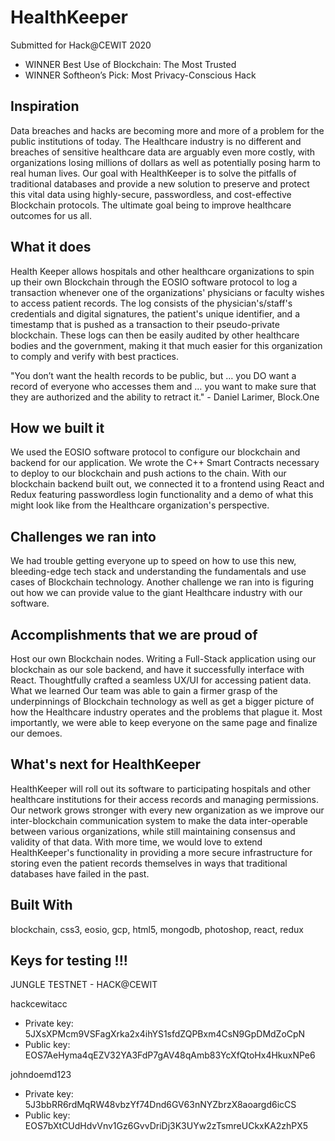 # HealthKeeper
Submitted for Hack@CEWIT 2020
- WINNER Best Use of Blockchain: The Most Trusted
- WINNER Softheon’s Pick: Most Privacy-Conscious Hack

## Inspiration
Data breaches and hacks are becoming more and more of a problem for the public institutions of today. The Healthcare industry is no different and breaches of sensitive healthcare data are arguably even more costly, with organizations losing millions of dollars as well as potentially posing harm to real human lives. Our goal with HealthKeeper is to solve the pitfalls of traditional databases and provide a new solution to preserve and protect this vital data using highly-secure, passwordless, and cost-effective Blockchain protocols. The ultimate goal being to improve healthcare outcomes for us all.

## What it does
Health Keeper allows hospitals and other healthcare organizations to spin up their own Blockchain through the EOSIO software protocol to log a transaction whenever one of the organizations' physicians or faculty wishes to access patient records. The log consists of the physician's/staff's credentials and digital signatures, the patient's unique identifier, and a timestamp that is pushed as a transaction to their pseudo-private blockchain. These logs can then be easily audited by other healthcare bodies and the government, making it that much easier for this organization to comply and verify with best practices.

"You don’t want the health records to be public, but … you DO want a record of everyone who accesses them and … you want to make sure that they are authorized and the ability to retract it." - Daniel Larimer, Block.One

## How we built it
We used the EOSIO software protocol to configure our blockchain and backend for our application. We wrote the C++ Smart Contracts necessary to deploy to our blockchain and push actions to the chain. With our blockchain backend built out, we connected it to a frontend using React and Redux featuring passwordless login functionality and a demo of what this might look like from the Healthcare organization's perspective.

## Challenges we ran into
We had trouble getting everyone up to speed on how to use this new, bleeding-edge tech stack and understanding the fundamentals and use cases of Blockchain technology. Another challenge we ran into is figuring out how we can provide value to the giant Healthcare industry with our software.

## Accomplishments that we are proud of
Host our own Blockchain nodes.
Writing a Full-Stack application using our blockchain as our sole backend, and have it successfully interface with React.
Thoughtfully crafted a seamless UX/UI for accessing patient data.
What we learned
Our team was able to gain a firmer grasp of the underpinnings of Blockchain technology as well as get a bigger picture of how the Healthcare industry operates and the problems that plague it. Most importantly, we were able to keep everyone on the same page and finalize our demoes.

## What's next for HealthKeeper
HealthKeeper will roll out its software to participating hospitals and other healthcare institutions for their access records and managing permissions. Our network grows stronger with every new organization as we improve our inter-blockchain communication system to make the data inter-operable between various organizations, while still maintaining consensus and validity of that data. With more time, we would love to extend HealthKeeper's functionality in providing a more secure infrastructure for storing even the patient records themselves in ways that traditional databases have failed in the past.

## Built With
blockchain, css3, eosio, gcp, html5, mongodb, photoshop, react, redux

## Keys for testing !!!

JUNGLE TESTNET - HACK@CEWIT

hackcewitacc
- Private key: 5JXsXPMcm9VSFagXrka2x4ihYS1sfdZQPBxm4CsN9GpDMdZoCpN
- Public key: EOS7AeHyma4qEZV32YA3FdP7gAV48qAmb83YcXfQtoHx4HkuxNPe6

johndoemd123
- Private key: 5J3bbRR6rdMqRW48vbzYf74Dnd6GV63nNYZbrzX8aoargd6icCS
- Public key: EOS7bXtCUdHdvVnv1Gz6GvvDriDj3K3UYw2zTsmreUCkxKA2zhPX5
